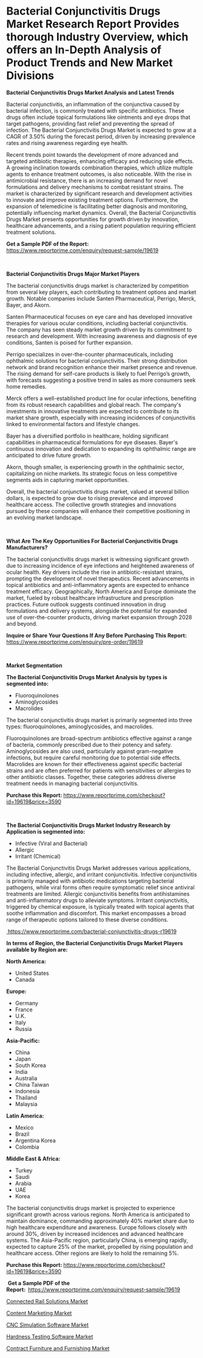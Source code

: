 <p><h1>Bacterial Conjunctivitis Drugs Market Research Report Provides thorough Industry Overview, which offers an In-Depth Analysis of Product Trends and New Market Divisions</h1></p><p><strong>Bacterial Conjunctivitis Drugs Market Analysis and Latest Trends</strong></p>
<p><p>Bacterial conjunctivitis, an inflammation of the conjunctiva caused by bacterial infection, is commonly treated with specific antibiotics. These drugs often include topical formulations like ointments and eye drops that target pathogens, providing fast relief and preventing the spread of infection. The Bacterial Conjunctivitis Drugs Market is expected to grow at a CAGR of 3.50% during the forecast period, driven by increasing prevalence rates and rising awareness regarding eye health.</p><p>Recent trends point towards the development of more advanced and targeted antibiotic therapies, enhancing efficacy and reducing side effects. A growing inclination towards combination therapies, which utilize multiple agents to enhance treatment outcomes, is also noticeable. With the rise in antimicrobial resistance, there is an increasing demand for novel formulations and delivery mechanisms to combat resistant strains. The market is characterized by significant research and development activities to innovate and improve existing treatment options. Furthermore, the expansion of telemedicine is facilitating better diagnosis and monitoring, potentially influencing market dynamics. Overall, the Bacterial Conjunctivitis Drugs Market presents opportunities for growth driven by innovation, healthcare advancements, and a rising patient population requiring efficient treatment solutions.</p></p>
<p><strong>Get a Sample PDF of the Report:&nbsp;</strong> <a href="https://www.reportprime.com/enquiry/request-sample/19619?utm_campaign=1848&utm_medium=2&utm_source=Github&utm_content=ia&utm_term=23112024&utm_id=bacterial-conjunctivitis-drugs">https://www.reportprime.com/enquiry/request-sample/19619</a></p>
<p>&nbsp;</p>
<p><strong>Bacterial Conjunctivitis Drugs Major Market Players</strong></p>
<p><p>The bacterial conjunctivitis drugs market is characterized by competition from several key players, each contributing to treatment options and market growth. Notable companies include Santen Pharmaceutical, Perrigo, Merck, Bayer, and Akorn.</p><p>Santen Pharmaceutical focuses on eye care and has developed innovative therapies for various ocular conditions, including bacterial conjunctivitis. The company has seen steady market growth driven by its commitment to research and development. With increasing awareness and diagnosis of eye conditions, Santen is poised for further expansion.</p><p>Perrigo specializes in over-the-counter pharmaceuticals, including ophthalmic solutions for bacterial conjunctivitis. Their strong distribution network and brand recognition enhance their market presence and revenue. The rising demand for self-care products is likely to fuel Perrigo’s growth, with forecasts suggesting a positive trend in sales as more consumers seek home remedies.</p><p>Merck offers a well-established product line for ocular infections, benefiting from its robust research capabilities and global reach. The company's investments in innovative treatments are expected to contribute to its market share growth, especially with increasing incidences of conjunctivitis linked to environmental factors and lifestyle changes.</p><p>Bayer has a diversified portfolio in healthcare, holding significant capabilities in pharmaceutical formulations for eye diseases. Bayer's continuous innovation and dedication to expanding its ophthalmic range are anticipated to drive future growth.</p><p>Akorn, though smaller, is experiencing growth in the ophthalmic sector, capitalizing on niche markets. Its strategic focus on less competitive segments aids in capturing market opportunities.</p><p>Overall, the bacterial conjunctivitis drugs market, valued at several billion dollars, is expected to grow due to rising prevalence and improved healthcare access. The collective growth strategies and innovations pursued by these companies will enhance their competitive positioning in an evolving market landscape.</p></p>
<p>&nbsp;</p>
<p><strong>What Are The Key Opportunities For Bacterial Conjunctivitis Drugs Manufacturers?</strong></p>
<p><p>The bacterial conjunctivitis drugs market is witnessing significant growth due to increasing incidence of eye infections and heightened awareness of ocular health. Key drivers include the rise in antibiotic-resistant strains, prompting the development of novel therapeutics. Recent advancements in topical antibiotics and anti-inflammatory agents are expected to enhance treatment efficacy. Geographically, North America and Europe dominate the market, fueled by robust healthcare infrastructure and prescription practices. Future outlook suggests continued innovation in drug formulations and delivery systems, alongside the potential for expanded use of over-the-counter products, driving market expansion through 2028 and beyond.</p></p>
<p><strong>Inquire or Share Your Questions If Any Before Purchasing This Report:</strong> <a href="https://www.reportprime.com/enquiry/pre-order/19619?utm_campaign=1848&utm_medium=2&utm_source=Github&utm_content=ia&utm_term=23112024&utm_id=bacterial-conjunctivitis-drugs">https://www.reportprime.com/enquiry/pre-order/19619</a></p>
<p>&nbsp;</p>
<p><strong>Market Segmentation</strong></p>
<p><strong>The Bacterial Conjunctivitis Drugs Market Analysis by types is segmented into:</strong></p>
<p><ul><li>Fluoroquinolones</li><li>Aminoglycosides</li><li>Macrolides</li></ul></p>
<p><p>The bacterial conjunctivitis drugs market is primarily segmented into three types: fluoroquinolones, aminoglycosides, and macrolides. </p><p>Fluoroquinolones are broad-spectrum antibiotics effective against a range of bacteria, commonly prescribed due to their potency and safety. Aminoglycosides are also used, particularly against gram-negative infections, but require careful monitoring due to potential side effects. Macrolides are known for their effectiveness against specific bacterial strains and are often preferred for patients with sensitivities or allergies to other antibiotic classes. Together, these categories address diverse treatment needs in managing bacterial conjunctivitis.</p></p>
<p><strong>Purchase this Report:&nbsp;</strong><a href="https://www.reportprime.com/checkout?id=19619&price=3590&utm_campaign=1848&utm_medium=2&utm_source=Github&utm_content=ia&utm_term=23112024&utm_id=bacterial-conjunctivitis-drugs">https://www.reportprime.com/checkout?id=19619&price=3590</a></p>
<p>&nbsp;</p>
<p><strong>The Bacterial Conjunctivitis Drugs Market Industry Research by Application is segmented into:</strong></p>
<p><ul><li>Infective (Viral and Bacterial)</li><li>Allergic</li><li>Irritant (Chemical)</li></ul></p>
<p><p>The Bacterial Conjunctivitis Drugs Market addresses various applications, including infective, allergic, and irritant conjunctivitis. Infective conjunctivitis is primarily managed with antibiotic medications targeting bacterial pathogens, while viral forms often require symptomatic relief since antiviral treatments are limited. Allergic conjunctivitis benefits from antihistamines and anti-inflammatory drugs to alleviate symptoms. Irritant conjunctivitis, triggered by chemical exposure, is typically treated with topical agents that soothe inflammation and discomfort. This market encompasses a broad range of therapeutic options tailored to these diverse conditions.</p></p>
<p><a href="https://www.reportprime.com/bacterial-conjunctivitis-drugs-r19619?utm_campaign=1848&utm_medium=2&utm_source=Github&utm_content=ia&utm_term=23112024&utm_id=bacterial-conjunctivitis-drugs">&nbsp;https://www.reportprime.com/bacterial-conjunctivitis-drugs-r19619</a></p>
<p><strong>In terms of Region, the Bacterial Conjunctivitis Drugs Market Players available by Region are:</strong></p>
<p>
    <p> <strong> North America: </strong>
        <ul>
            <li>United States</li>
            <li>Canada</li>
        </ul>
        </p> 
    <p> <strong> Europe: </strong>
        <ul>
            <li>Germany</li>
            <li>France</li>
            <li>U.K.</li>
            <li>Italy</li>
            <li>Russia</li>
        </ul>
        </p> 
    <p> <strong> Asia-Pacific: </strong>
        <ul>
            <li>China</li>
            <li>Japan</li>
            <li>South Korea</li>
            <li>India</li>
            <li>Australia</li>
            <li>China Taiwan</li>
            <li>Indonesia</li>
            <li>Thailand</li>
            <li>Malaysia</li>
        </ul>
        </p> 
    <p> <strong> Latin America: </strong>
        <ul>
            <li>Mexico</li>
            <li>Brazil</li>
            <li>Argentina Korea</li>
            <li>Colombia</li>
        </ul>
        </p> 
    <p> <strong> Middle East & Africa: </strong>
        <ul>
            <li>Turkey</li>
            <li>Saudi</li>
            <li>Arabia</li>
            <li>UAE</li>
            <li>Korea</li>
        </ul>
    </p>
    </p>
<p><p>The bacterial conjunctivitis drugs market is projected to experience significant growth across various regions. North America is anticipated to maintain dominance, commanding approximately 40% market share due to high healthcare expenditure and awareness. Europe follows closely with around 30%, driven by increased incidences and advanced healthcare systems. The Asia-Pacific region, particularly China, is emerging rapidly, expected to capture 25% of the market, propelled by rising population and healthcare access. Other regions are likely to hold the remaining 5%.</p></p>
<p><strong>Purchase this Report: </strong><a href="https://www.reportprime.com/checkout?id=19619&price=3590&utm_campaign=1848&utm_medium=2&utm_source=Github&utm_content=ia&utm_term=23112024&utm_id=bacterial-conjunctivitis-drugs">https://www.reportprime.com/checkout?id=19619&price=3590</a></p>
<p>&nbsp;<strong>Get a Sample PDF of the Report:&nbsp;&nbsp;</strong><a href="https://www.reportprime.com/enquiry/request-sample/19619?utm_campaign=1848&utm_medium=2&utm_source=Github&utm_content=ia&utm_term=23112024&utm_id=bacterial-conjunctivitis-drugs">https://www.reportprime.com/enquiry/request-sample/19619</a></p>
<p><strong></strong></p>
<p><p><a href="https://www.linkedin.com/pulse/state-connected-rail-solutions-market-projected-growth-nqcef?utm_campaign=1848&utm_medium=2&utm_source=Github&utm_content=ia&utm_term=23112024&utm_id=bacterial-conjunctivitis-drugs">Connected Rail Solutions Market</a></p><p><a href="https://www.linkedin.com/pulse/technology-functions-growth-content-marketing-market-6dzkf?utm_campaign=1848&utm_medium=2&utm_source=Github&utm_content=ia&utm_term=23112024&utm_id=bacterial-conjunctivitis-drugs">Content Marketing Market</a></p><p><a href="https://issuu.com/reportprime-2/docs/cnc-simulation-software-market-size_2df48750543e9d?utm_campaign=1848&utm_medium=2&utm_source=Github&utm_content=ia&utm_term=23112024&utm_id=bacterial-conjunctivitis-drugs">CNC Simulation Software Market</a></p><p><a href="https://issuu.com/reportprime-2/docs/hardness-testing-software-market-si_e782e9051505b2?utm_campaign=1848&utm_medium=2&utm_source=Github&utm_content=ia&utm_term=23112024&utm_id=bacterial-conjunctivitis-drugs">Hardness Testing Software Market</a></p><p><a href="https://www.linkedin.com/pulse/contract-furniture-furnishing-market-growth-analysis-opaff?utm_campaign=1848&utm_medium=2&utm_source=Github&utm_content=ia&utm_term=23112024&utm_id=bacterial-conjunctivitis-drugs">Contract Furniture and Furnishing Market</a></p></p>